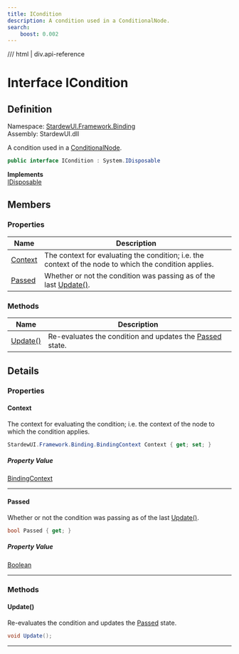 ```yaml
---
title: ICondition
description: A condition used in a ConditionalNode.
search:
    boost: 0.002
---
```


<link rel="stylesheet" href="/StardewUI/stylesheets/reference.css" />

/// html | div.api-reference

# Interface ICondition

## Definition

<div class="api-definition" markdown>

Namespace: [StardewUI.Framework.Binding](index.md)  
Assembly: StardewUI.dll  

</div>

A condition used in a [ConditionalNode](conditionalnode.md).

```cs
public interface ICondition : System.IDisposable
```

**Implements**  
[IDisposable](https://learn.microsoft.com/en-us/dotnet/api/system.idisposable)

## Members

### Properties

 | Name | Description |
| --- | --- |
| [Context](#context) | The context for evaluating the condition; i.e. the context of the node to which the condition applies. | 
| [Passed](#passed) | Whether or not the condition was passing as of the last [Update()](icondition.md#update). | 

### Methods

 | Name | Description |
| --- | --- |
| [Update()](#update) | Re-evaluates the condition and updates the [Passed](icondition.md#passed) state. | 

## Details

### Properties

#### Context

The context for evaluating the condition; i.e. the context of the node to which the condition applies.

```cs
StardewUI.Framework.Binding.BindingContext Context { get; set; }
```

##### Property Value

[BindingContext](bindingcontext.md)

-----

#### Passed

Whether or not the condition was passing as of the last [Update()](icondition.md#update).

```cs
bool Passed { get; }
```

##### Property Value

[Boolean](https://learn.microsoft.com/en-us/dotnet/api/system.boolean)

-----

### Methods

#### Update()

Re-evaluates the condition and updates the [Passed](icondition.md#passed) state.

```cs
void Update();
```

-----

